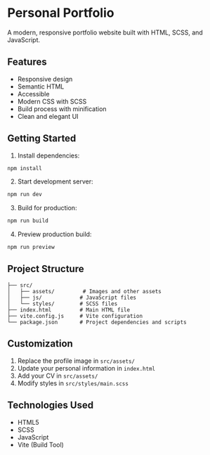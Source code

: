 # Personal Portfolio

A modern, responsive portfolio website built with HTML, SCSS, and JavaScript.

## Features

- Responsive design
- Semantic HTML
- Accessible
- Modern CSS with SCSS
- Build process with minification
- Clean and elegant UI

## Getting Started

1. Install dependencies:
```bash
npm install
```

2. Start development server:
```bash
npm run dev
```

3. Build for production:
```bash
npm run build
```

4. Preview production build:
```bash
npm run preview
```

## Project Structure

```
├── src/
│   ├── assets/         # Images and other assets
│   ├── js/            # JavaScript files
│   └── styles/        # SCSS files
├── index.html         # Main HTML file
├── vite.config.js     # Vite configuration
└── package.json       # Project dependencies and scripts
```

## Customization

1. Replace the profile image in `src/assets/`
2. Update your personal information in `index.html`
3. Add your CV in `src/assets/`
4. Modify styles in `src/styles/main.scss`

## Technologies Used

- HTML5
- SCSS
- JavaScript
- Vite (Build Tool)
